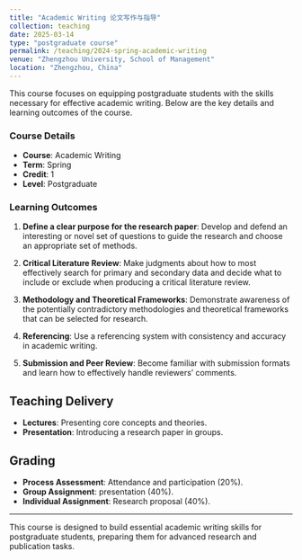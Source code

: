 ```yaml
---
title: "Academic Writing 论文写作与指导"
collection: teaching
date: 2025-03-14
type: "postgraduate course"
permalink: /teaching/2024-spring-academic-writing
venue: "Zhengzhou University, School of Management"
location: "Zhengzhou, China"
---
```


This course focuses on equipping postgraduate students with the skills necessary for effective academic writing. Below are the key details and learning outcomes of the course.

### Course Details

- **Course**: Academic Writing
- **Term**: Spring
- **Credit**: 1
- **Level**: Postgraduate

### Learning Outcomes

1. **Define a clear purpose for the research paper**: Develop and defend an interesting or novel set of questions to guide the research and choose an appropriate set of methods.
   
2. **Critical Literature Review**: Make judgments about how to most effectively search for primary and secondary data and decide what to include or exclude when producing a critical literature review.
   
3. **Methodology and Theoretical Frameworks**: Demonstrate awareness of the potentially contradictory methodologies and theoretical frameworks that can be selected for research.

4. **Referencing**: Use a referencing system with consistency and accuracy in academic writing.

5. **Submission and Peer Review**: Become familiar with submission formats and learn how to effectively handle reviewers’ comments.

## Teaching Delivery  
- **Lectures**: Presenting core concepts and theories.
- **Presentation**: Introducing a research paper in groups.

## Grading  
- **Process Assessment**: Attendance and participation (20%).
- **Group Assignment**: presentation (40%).
- **Individual Assignment**: Research proposal (40%).

---
This course is designed to build essential academic writing skills for postgraduate students, preparing them for advanced research and publication tasks.



